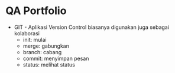 # QA Portfolio
- GIT - Aplikasi Version Control biasanya digunakan juga sebagai kolaborasi
  - init: mulai 
  - merge: gabungkan
  - branch: cabang
  - commit: menyimpan pesan
  - status: melihat status